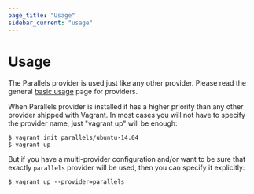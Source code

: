 ```yaml
---
page_title: "Usage"
sidebar_current: "usage"
---
```


# Usage

The Parallels provider is used just like any other provider. Please read the
general [basic usage](https://www.vagrantup.com/docs/providers/basic_usage.html)
page for providers.

When Parallels provider is installed it has a higher priority than any other 
provider shipped with Vagrant. In most cases you will not have to specify the 
provider name, just "vagrant up" will be enough: 

```
$ vagrant init parallels/ubuntu-14.04
$ vagrant up
```

But if you have a multi-provider configuration and/or want to be sure that 
exactly `parallels` provider will be used, then you can specify it explicitly:

```
$ vagrant up --provider=parallels
```
